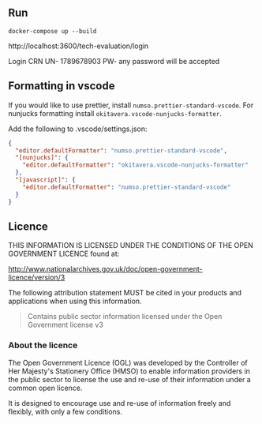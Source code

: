 ## Run

`docker-compose up --build`

http://localhost:3600/tech-evaluation/login

Login CRN
UN- 1789678903
PW- any password will be accepted

## Formatting in vscode

If you would like to use prettier, install `numso.prettier-standard-vscode`. For nunjucks formatting
install `okitavera.vscode-nunjucks-formatter`.

Add the following to .vscode/settings.json:

```json
{
  "editor.defaultFormatter": "numso.prettier-standard-vscode",
  "[nunjucks]": {
    "editor.defaultFormatter": "okitavera.vscode-nunjucks-formatter"
  },
  "[javascript]": {
    "editor.defaultFormatter": "numso.prettier-standard-vscode"
  }
}
```

## Licence

THIS INFORMATION IS LICENSED UNDER THE CONDITIONS OF THE OPEN GOVERNMENT LICENCE found at:

<http://www.nationalarchives.gov.uk/doc/open-government-licence/version/3>

The following attribution statement MUST be cited in your products and applications when using this information.

> Contains public sector information licensed under the Open Government license v3

### About the licence

The Open Government Licence (OGL) was developed by the Controller of Her Majesty's Stationery Office (HMSO) to enable information providers in the public sector to license the use and re-use of their information under a common open licence.

It is designed to encourage use and re-use of information freely and flexibly, with only a few conditions.
